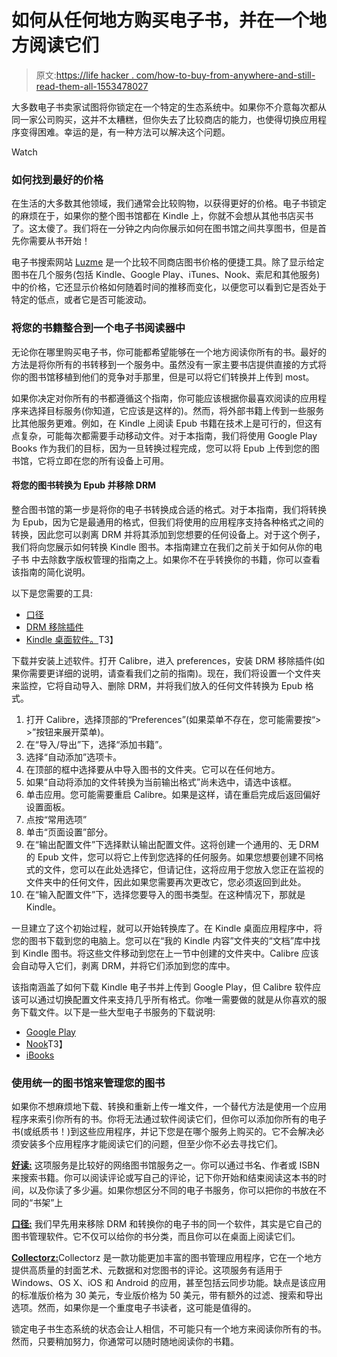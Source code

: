 # 如何从任何地方购买电子书，并在一个地方阅读它们

> 原文:[https://life hacker . com/how-to-buy-from-anywhere-and-still-read-them-all-1553478027](https://lifehacker.com/how-to-buy-ebooks-from-anywhere-and-still-read-them-all-1553478027)

大多数电子书卖家试图将你锁定在一个特定的生态系统中。如果你不介意每次都从同一家公司购买，这并不太糟糕，但你失去了比较商店的能力，也使得切换应用程序变得困难。幸运的是，有一种方法可以解决这个问题。

Watch

### 如何找到最好的价格

在生活的大多数其他领域，我们通常会比较购物，以获得更好的价格。电子书锁定的麻烦在于，如果你的整个图书馆都在 Kindle 上，你就不会想从其他书店买书了。这太傻了。我们将在一分钟之内向你展示如何在图书馆之间共享图书，但是首先你需要从书开始！

电子书搜索网站 [Luzme](http://luzme.com/) 是一个比较不同商店图书价格的便捷工具。除了显示给定图书在几个服务(包括 Kindle、Google Play、iTunes、Nook、索尼和其他服务)中的价格，它还显示价格如何随着时间的推移而变化，以便您可以看到它是否处于特定的低点，或者它是否可能波动。

### 将您的书籍整合到一个电子书阅读器中

无论你在哪里购买电子书，你可能都希望能够在一个地方阅读你所有的书。最好的方法是将你所有的书转移到一个服务中。虽然没有一家主要书店提供直接的方式将你的图书馆移植到他们的竞争对手那里，但是可以将它们转换并上传到 most。

如果你决定对你所有的书都遵循这个指南，你可能应该根据你最喜欢阅读的应用程序来选择目标服务(你知道，它应该是这样的)。然而，将外部书籍上传到一些服务比其他服务更难。例如，在 Kindle 上阅读 Epub 书籍在技术上是可行的，但这有点复杂，可能每次都需要手动移动文件。对于本指南，我们将使用 Google Play Books 作为我们的目标，因为一旦转换过程完成，您可以将 Epub 上传到您的图书馆，它将立即在您的所有设备上可用。

#### 将您的图书转换为 Epub 并移除 DRM

整合图书馆的第一步是将你的电子书转换成合适的格式。对于本指南，我们将转换为 Epub，因为它是最通用的格式，但我们将使用的应用程序支持各种格式之间的转换，因此您可以剥离 DRM 并将其添加到您想要的任何设备上。对于这个例子，我们将向您展示如何转换 Kindle 图书。本指南建立在我们之前关于如何从你的电子书 中去除数字版权管理的指南之上。如果你不在乎转换你的书籍，你可以查看该指南的简化说明。

以下是您需要的工具:

*   [口径](http://calibre-ebook.com/)
*   [DRM 移除插件](https://apprenticealf.wordpress.com/2012/09/10/drm-removal-tools-for-ebooks/)
*   [Kindle 桌面软件。](http://www.amazon.com/gp/feature.html/ref=kcp_pc_mkt_lnd?asc_campaign=InlineText&asc_refurl=https://lifehacker.com/how-to-buy-ebooks-from-anywhere-and-still-read-them-all-1553478027&asc_source=&docId=1000426311&tag=kinjalifehackerlink-20)T3】

下载并安装上述软件。打开 Calibre，进入 preferences，安装 DRM 移除插件(如果你需要更详细的说明，请查看我们之前的指南)。现在，我们将设置一个文件夹来监控，它将自动导入、删除 DRM，并将我们放入的任何文件转换为 Epub 格式。

1.  打开 Calibre，选择顶部的“Preferences”(如果菜单不存在，您可能需要按“> >”按钮来展开菜单)。
2.  在“导入/导出”下，选择“添加书籍”。
3.  选择“自动添加”选项卡。
4.  在顶部的框中选择要从中导入图书的文件夹。它可以在任何地方。
5.  如果“自动将添加的文件转换为当前输出格式”尚未选中，请选中该框。
6.  单击应用。您可能需要重启 Calibre。如果是这样，请在重启完成后返回偏好设置面板。
7.  点按“常用选项”
8.  单击“页面设置”部分。
9.  在“输出配置文件”下选择默认输出配置文件。这将创建一个通用的、无 DRM 的 Epub 文件，您可以将它上传到您选择的任何服务。如果您想要创建不同格式的文件，您可以在此处选择它，但请记住，这将应用于您放入您正在监视的文件夹中的任何文件，因此如果您需要再次更改它，您必须返回到此处。
10.  在“输入配置文件”下，选择您要导入的图书类型。在这种情况下，那就是 Kindle。

一旦建立了这个初始过程，就可以开始转换库了。在 Kindle 桌面应用程序中，将您的图书下载到您的电脑上。您可以在“我的 Kindle 内容”文件夹的“文档”库中找到 Kindle 图书。将这些文件移动到您在上一节中创建的文件夹中。Calibre 应该会自动导入它们，剥离 DRM，并将它们添加到您的库中。

该指南涵盖了如何下载 Kindle 电子书并上传到 Google Play，但 Calibre 软件应该可以通过切换配置文件来支持几乎所有格式。你唯一需要做的就是从你喜欢的服务下载文件。以下是一些大型电子书服务的下载说明:

*   [Google Play](https://support.google.com/googleplay/answer/179863?hl=en)
*   [Nook](http://bookclubs.barnesandnoble.com/t5/NOOK-Talk/Using-Calibre-to-back-up-your-nookbooks/td-p/1448041)T3】
*   [iBooks](http://www.wideanglesoftware.com/touchcopy/features/features_books.php)

### 使用统一的图书馆来管理您的图书

如果你不想麻烦地下载、转换和重新上传一堆文件，一个替代方法是使用一个应用程序来索引你所有的书。你将无法通过软件阅读它们，但你可以添加你所有的电子书(或纸质书！)到这些应用程序，并记下您是在哪个服务上购买的。它不会解决必须安装多个应用程序才能阅读它们的问题，但至少你不必去寻找它们。

[**好读:**](https://www.goodreads.com) 这项服务是比较好的网络图书馆服务之一。你可以通过书名、作者或 ISBN 来搜索书籍。你可以阅读评论或写自己的评论，记下你开始和结束阅读这本书的时间，以及你读了多少遍。如果你想区分不同的电子书服务，你可以把你的书放在不同的“书架”上

[**口径:**](http://calibre-ebook.com/) 我们早先用来移除 DRM 和转换你的电子书的同一个软件，其实是它自己的图书管理软件。它不仅可以给你的书分类，而且你可以在桌面上阅读它们。

[**Collectorz:**](http://www.collectorz.com/book/library-management.php)Collectorz 是一款功能更加丰富的图书管理应用程序，它在一个地方提供高质量的封面艺术、元数据和对您图书的评论。这项服务有适用于 Windows、OS X、iOS 和 Android 的应用，甚至包括云同步功能。缺点是该应用的标准版价格为 30 美元，专业版价格为 50 美元，带有额外的过滤、搜索和导出选项。然而，如果你是一个重度电子书读者，这可能是值得的。

锁定电子书生态系统的状态会让人相信，不可能只有一个地方来阅读你所有的书。然而，只要稍加努力，你通常可以随时随地阅读你的书籍。